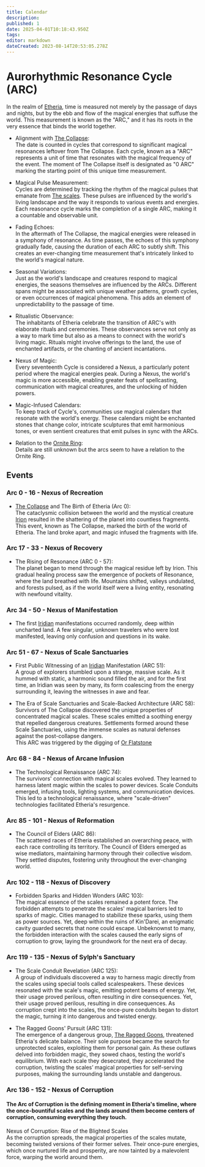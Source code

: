 ```yaml
---
title: Calendar
description: 
published: 1
date: 2025-04-01T10:18:43.950Z
tags: 
editor: markdown
dateCreated: 2023-08-14T20:53:05.278Z
---
```


# Aurorhythmic Resonance Cycle (ARC)

In the realm of [Etheria](/i/15), time is measured not merely by the passage of days and nights, but by the ebb and flow of the magical energies that suffuse the world. This measurement is known as the "ARC," and it has its roots in the very essence that binds the world together.

- Alignment with [The Collapse](/i/17):  
The date is counted in cycles that correspond to significant magical resonances leftover from The Collapse. Each cycle, known as a "ARC" represents a unit of time that resonates with the magical frequency of the event. The moment of The Collapse itself is designated as "0 ARC" marking the starting point of this unique time measurement.

- Magical Pulse Measurement:  
Cycles are determined by tracking the rhythm of the magical pulses that emanate from [The scales](/i/19). These pulses are influenced by the world's living landscape and the way it responds to various events and energies. Each reasonance cycle marks the completion of a single ARC, making it a countable and observable unit.

- Fading Echoes:  
In the aftermath of The Collapse, the magical energies were released in a symphony of resonance. As time passes, the echoes of this symphony gradually fade, causing the duration of each ARC to subtly shift. This creates an ever-changing time measurement that's intricately linked to the world's magical nature.

- Seasonal Variations:  
Just as the world's landscape and creatures respond to magical energies, the seasons themselves are influenced by the ARCs. Different spans might be associated with unique weather patterns, growth cycles, or even occurrences of magical phenomena. This adds an element of unpredictability to the passage of time.

- Ritualistic Observance:  
The inhabitants of Etheria celebrate the transition of ARC's with elaborate rituals and ceremonies. These observances serve not only as a way to mark time but also as a means to connect with the world's living magic. Rituals might involve offerings to the land, the use of enchanted artifacts, or the chanting of ancient incantations.

- Nexus of Magic:  
Every seventeenth Cycle is considered a Nexus, a particularly potent period where the magical energies peak. During a Nexus, the world's magic is more accessible, enabling greater feats of spellcasting, communication with magical creatures, and the unlocking of hidden powers.

- Magic-Infused Calendars:  
To keep track of Cycle's, communities use magical calendars that resonate with the world's energy. These calendars might be enchanted stones that change color, intricate sculptures that emit harmonious tones, or even sentient creatures that emit pulses in sync with the ARCs.

- Relation to the [Ornite Ring](/i/41):  
Details are still unknown but the arcs seem to have a relation to the Ornite Ring.

## Events

### Arc 0 - 16 - Nexus of Recreation
- [The Collapse](/i/17) and The Birth of Etheria (Arc 0):  
The cataclysmic collision between the world and the mystical creature [Irion](/i/40) resulted in the shattering of the planet into countless fragments. This event, known as The Collapse, marked the birth of the world of Etheria. The land broke apart, and magic infused the fragments with life.

### Arc 17 - 33 - Nexus of Recovery
- The Rising of Resonance (ARC 0 - 57):  
The planet began to mend through the magical residue left by Irion. This gradual healing process saw the emergence of pockets of Resonance, where the land breathed with life. Mountains shifted, valleys undulated, and forests pulsed, as if the world itself were a living entity, resonating with newfound vitality.

### Arc 34 - 50 - Nexus of Manifestation
- The first [Iridian](/i/44) manifestations occurred randomly, deep within uncharted land. A few singular, unknown travelers who were lost manifested, leaving only confusion and questions in its wake.

### Arc 51 - 67 - Nexus of Scale Sanctuaries
- First Public Witnessing of an [Iridian](/i/44) Manifestation (ARC 51):  
A group of explorers stumbled upon a strange, massive scale. As it hummed with static, a harmonic sound filled the air, and for the first time, an Iridian was seen by many, its form coalescing from the energy surrounding it, leaving the witnesses in awe and fear.

- The Era of Scale Sanctuaries and Scale-Backed Architecture (ARC 58):  
Survivors of The Collapse discovered the unique properties of concentrated magical scales. These scales emitted a soothing energy that repelled dangerous creatures. Settlements formed around these Scale Sanctuaries, using the immense scales as natural defenses against the post-collapse dangers.  
This ARC was triggered by the digging of [Or Flatstone](/i/13)

### Arc 68 - 84 - Nexus of Arcane Infusion
- The Technological Renaissance (ARC 74):  
The survivors' connection with magical scales evolved. They learned to harness latent magic within the scales to power devices. Scale Conduits emerged, infusing tools, lighting systems, and communication devices. This led to a technological renaissance, where "scale-driven" technologies facilitated Etheria's resurgence.

### Arc 85 - 101 - Nexus of Reformation
- The Council of Elders (ARC 86):  
The scattered races of Etheria established an overarching peace, with each race controlling its territory. The Council of Elders emerged as wise mediators, maintaining harmony through their collective wisdom. They settled disputes, fostering unity throughout the ever-changing world.

### Arc 102 - 118 - Nexus of Discovery
- Forbidden Sparks and Hidden Wonders (ARC 103):  
The magical essence of the scales remained a potent force. The forbidden attempts to penetrate the scales' magical barriers led to sparks of magic. Cities managed to stabilize these sparks, using them as power sources. Yet, deep within the ruins of Kin'Darei, an enigmatic cavity guarded secrets that none could escape. Unbeknownst to many, the forbidden interaction with the scales caused the early signs of corruption to grow, laying the groundwork for the next era of decay.

### Arc 119 - 135 - Nexus of Sylph's Sanctuary
- The Scale Conduit Revelation (ARC 125):  
A group of individuals discovered a way to harness magic directly from the scales using special tools called scalespeakers. These devices resonated with the scale's magic, emitting potent beams of energy. Yet, their usage proved perilous, often resulting in dire consequences. Yet, their usage proved perilous, resulting in dire consequences. As corruption crept into the scales, the once-pure conduits began to distort the magic, turning it into dangerous and twisted energy.

- The Ragged Goons' Pursuit (ARC 131):  
The emergence of a dangerous group, [The Ragged Goons](/i/63), threatened Etheria's delicate balance. Their sole purpose became the search for unprotected scales, exploiting them for personal gain. As these outlaws delved into forbidden magic, they sowed chaos, testing the world's equilibrium. With each scale they desecrated, they accelerated the corruption, twisting the scales’ magical properties for self-serving purposes, making the surrounding lands unstable and dangerous.

### Arc 136 - 152 - Nexus of Corruption
#### The Arc of Corruption is the defining moment in Etheria's timeline, where the once-bountiful scales and the lands around them become centers of corruption, consuming everything they touch.

Nexus of Corruption: Rise of the Blighted Scales  
As the corruption spreads, the magical properties of the scales mutate, becoming twisted versions of their former selves. Their once-pure energies, which once nurtured life and prosperity, are now tainted by a malevolent force, warping the world around them.
